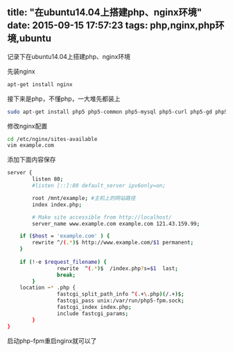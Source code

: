 title: "在ubuntu14.04上搭建php、nginx环境"
date: 2015-09-15 17:57:23
tags: php,nginx,php环境,ubuntu
---
记录下在ubuntu14.04上搭建php、nginx环境

先装nginx

```sh
apt-get install nginx
```

接下来是php，不懂php，一大堆先都装上

```sh
sudo apt-get install php5 php5-common php5-mysql php5-curl php5-gd php5-intl php-pear php5-imagick php5-imap php5-mcrypt php5-memcache php5-ming php5-ps php5-pspell php5-recode php5-snmp php5-sqlite php5-tidy php5-xmlrpc php5-xsl php5-xcache php5-mcrypt
```

修改nginx配置

```sh
cd /etc/nginx/sites-available
vim example.com
```

添加下面内容保存
```sh
server {
        listen 80;
        #listen [::]:80 default_server ipv6only=on;

        root /mnt/example; #主机上的网站路径
        index index.php;

        # Make site accessible from http://localhost/
        server_name www.example.com example.com 121.43.159.99;

	if ($host = 'example.com' ) {
		rewrite ^/(.*)$ http://www.example.com/$1 permanent;
	}
	
	if (!-e $request_filename) {
                rewrite  ^(.*)$  /index.php?s=$1  last;
                break;
        }
	location ~* .php {
                fastcgi_split_path_info ^(.+\.php)(/.+)$;
                fastcgi_pass unix:/var/run/php5-fpm.sock;
                fastcgi_index index.php;
                include fastcgi_params;
        } 
}
```
启动php-fpm重启nginx就可以了